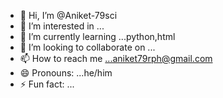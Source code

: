 - 👋 Hi, I’m @Aniket-79sci
- 👀 I’m interested in ...
- 🌱 I’m currently learning ...python,html
- 💞️ I’m looking to collaborate on ...
- 📫 How to reach me ...aniket79rph@gmail.com
- 😄 Pronouns: ...he/him
- ⚡ Fun fact: ...

<!---
Aniket-79sci is a ✨ special ✨ repository because its `README.md` (this file) appears on your GitHub profile.
You can click the Preview link to take a look at your changes.
--->
